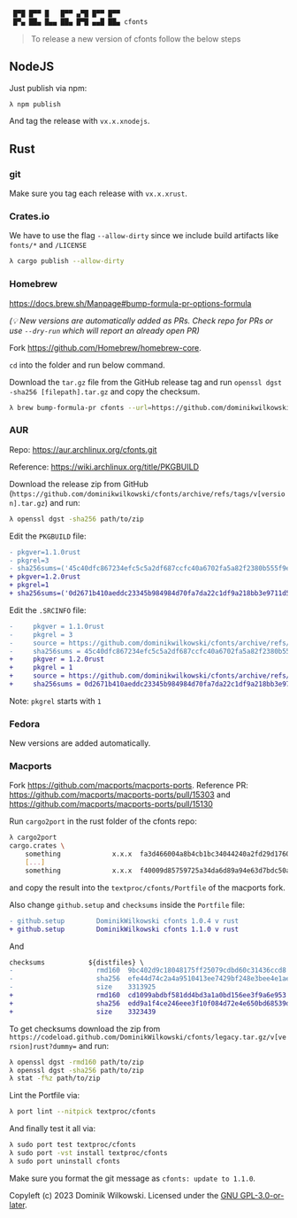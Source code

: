 ```sh
 █▀█ █▀▀ █   █▀▀ ▄▀█ █▀▀ █▀▀
 █▀▄ ██▄ █▄▄ ██▄ █▀█ ▄▄█ ██▄ cfonts
```
> To release a new version of cfonts follow the below steps

## NodeJS

Just publish via npm:

```sh
λ npm publish
```

And tag the release with `vx.x.xnodejs`.

## Rust

### git

Make sure you tag each release with `vx.x.xrust`.

### Crates.io

We have to use the flag `--allow-dirty` since we include build artifacts like `fonts/*` and `/LICENSE`

```sh
λ cargo publish --allow-dirty
```

### Homebrew

https://docs.brew.sh/Manpage#bump-formula-pr-options-formula

_(💡  New versions are automatically added as PRs. Check repo for PRs or use `--dry-run` which will report an already open PR)_

Fork https://github.com/Homebrew/homebrew-core.

`cd` into the folder and run below command.

Download the `tar.gz` file from the GitHub release tag and run `openssl dgst -sha256 [filepath].tar.gz` and copy the checksum.

```sh
λ brew bump-formula-pr cfonts --url=https://github.com/dominikwilkowski/cfonts/archive/refs/tags/v[version]rust.tar.gz --sha256=[checksum] --dry-run
```

### AUR

Repo: https://aur.archlinux.org/cfonts.git

Reference: https://wiki.archlinux.org/title/PKGBUILD

Download the release zip from GitHub (`https://github.com/dominikwilkowski/cfonts/archive/refs/tags/v[version].tar.gz`) and run:

```sh
λ openssl dgst -sha256 path/to/zip
```

Edit the `PKGBUILD` file:

```diff
- pkgver=1.1.0rust
- pkgrel=3
- sha256sums=('45c40dfc867234efc5c5a2df687ccfc40a6702fa5a82f2380b555f9e755508e6')
+ pkgver=1.2.0rust
+ pkgrel=1
+ sha256sums=('0d2671b410aeddc23345b984984d70fa7da22c1df9a218bb3e9711d571a8d4ad')
```

Edit the `.SRCINFO` file:

```diff
-     pkgver = 1.1.0rust
-     pkgrel = 3
-     source = https://github.com/dominikwilkowski/cfonts/archive/refs/tags/v1.1.0rust.tar.gz
-     sha256sums = 45c40dfc867234efc5c5a2df687ccfc40a6702fa5a82f2380b555f9e755508e6
+     pkgver = 1.2.0rust
+     pkgrel = 1
+     source = https://github.com/dominikwilkowski/cfonts/archive/refs/tags/v1.2.0rust.tar.gz
+     sha256sums = 0d2671b410aeddc23345b984984d70fa7da22c1df9a218bb3e9711d571a8d4ad
```

Note: `pkgrel` starts with `1`

### Fedora

New versions are added automatically.

### Macports

Fork https://github.com/macports/macports-ports.
Reference PR: https://github.com/macports/macports-ports/pull/15303 and https://github.com/macports/macports-ports/pull/15130

Run `cargo2port` in the rust folder of the cfonts repo:

```sh
λ cargo2port
cargo.crates \
    something             x.x.x  fa3d466004a8b4cb1bc34044240a2fd29d17607e2e3bd613eb44fd48e8100da3 \
    [...]
    something             x.x.x  f40009d85759725a34da6d89a94e63d7bdc50a862acf0dbc7c8e488f1edcb6f5
```

and copy the result into the `textproc/cfonts/Portfile` of the macports fork.

Also change `github.setup` and `checksums` inside the `Portfile` file:

```diff
- github.setup        DominikWilkowski cfonts 1.0.4 v rust
+ github.setup        DominikWilkowski cfonts 1.1.0 v rust
```

And

```diff
checksums           ${distfiles} \
-                     rmd160  9bc402d9c18048175ff25079cdbd60c31436ccd8 \
-                     sha256  efe44d74c2a4a9510413ee7429bf248e3bee4e1ae5da17c4ad8b96c1d8606dc1 \
-                     size    3313925
+                     rmd160  cd1099abdbf581dd4bd3a1a0bd156ee3f9a6e953 \
+                     sha256  edd9a1f4ce246eee3f10f084d72e4e650bd68539d8bc8f9e4eca61f2f9c79293 \
+                     size    3323439
```

To get checksums download the zip from `https://codeload.github.com/DominikWilkowski/cfonts/legacy.tar.gz/v[version]rust?dummy=` and run:

```sh
λ openssl dgst -rmd160 path/to/zip
λ openssl dgst -sha256 path/to/zip
λ stat -f%z path/to/zip
```

Lint the Portfile via:

```sh
λ port lint --nitpick textproc/cfonts
```

And finally test it all via:

```sh
λ sudo port test textproc/cfonts
λ sudo port -vst install textproc/cfonts
λ sudo port uninstall cfonts
```

Make sure you format the git message as `cfonts: update to 1.1.0`.


Copyleft (c) 2023 Dominik Wilkowski.
Licensed under the [GNU GPL-3.0-or-later](https://github.com/dominikwilkowski/cfonts/blob/released/LICENSE).
